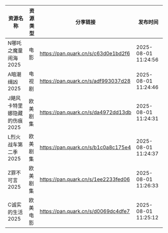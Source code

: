 | 资源名称             | 资源类型 | 分享链接                                | 发布时间                |
| ---------------- | ---- | ----------------------------------- | ------------------- |
| N哪吒之魔童闹海2025     | 电影   | https://pan.quark.cn/s/c63d0e1bd2f6 | 2025-08-01 11:24:56 |
| A暗潮缉凶2025        | 电视剧  | https://pan.quark.cn/s/adf993037d28 | 2025-08-01 11:24:46 |
| J飓风卡特里娜隐藏的伤痕2025 | 欧美剧集 | https://pan.quark.cn/s/da4972dd13db | 2025-08-01 11:24:31 |
| L烈火战车第二季2025     | 欧美剧集 | https://pan.quark.cn/s/b1c0a8c175e4 | 2025-08-01 11:24:37 |
| Z罪不可言2025        | 欧美剧集 | https://pan.quark.cn/s/1ee2233fed06 | 2025-08-01 11:26:33 |
| C诚实的生活2025       | 欧美电影 | https://pan.quark.cn/s/d0069dc4dfe7 | 2025-08-01 11:25:12 |
